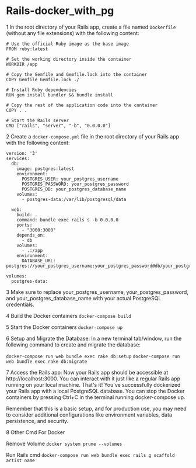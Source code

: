 # Rails-docker_with_pg

1 In the root directory of your Rails app, create a file named `Dockerfile` (without any file extensions) with the following content:

```
# Use the official Ruby image as the base image
FROM ruby:latest

# Set the working directory inside the container
WORKDIR /app

# Copy the Gemfile and Gemfile.lock into the container
COPY Gemfile Gemfile.lock ./

# Install Ruby dependencies
RUN gem install bundler && bundle install

# Copy the rest of the application code into the container
COPY . .

# Start the Rails server
CMD ["rails", "server", "-b", "0.0.0.0"]

```

2 Create a `docker-compose.yml` file in the root directory of your Rails app with the following content:

```
version: '3'
services:
  db:
    image: postgres:latest
    environment:
      POSTGRES_USER: your_postgres_username
      POSTGRES_PASSWORD: your_postgres_password
      POSTGRES_DB: your_postgres_database_name
    volumes:
      - postgres-data:/var/lib/postgresql/data

  web:
    build: .
    command: bundle exec rails s -b 0.0.0.0
    ports:
      - "3000:3000"
    depends_on:
      - db
    volumes:
      - .:/app
    environment:
      DATABASE_URL: postgres://your_postgres_username:your_postgres_password@db/your_postgres_database_name

volumes:
  postgres-data:

```

3 Make sure to replace your_postgres_username, your_postgres_password, and your_postgres_database_name with your actual PostgreSQL credentials.

4 Build the Docker containers
`docker-compose build`

5 Start the Docker containers
`docker-compose up`

6 Setup and Migrate the Database:
In a new terminal tab/window, run the following command to create and migrate the database:

`docker-compose run web bundle exec rake db:setup`
`docker-compose run web bundle exec rake db:migrate`

7 Access the Rails app:
Now your Rails app should be accessible at http://localhost:3000. You can interact with it just like a regular Rails app running on your local machine.
That's it! You've successfully dockerized your Rails app with a local PostgreSQL database. You can stop the Docker containers by pressing Ctrl+C in the terminal running docker-compose up.

Remember that this is a basic setup, and for production use, you may need to consider additional configurations like environment variables, data persistence, and security.

8 Other Cmd For Docker
  
  Remove Volume `docker system prune --volumes`

  Run Rails cmd `docker-compose run web bundle exec rails g scaffold artist name`
